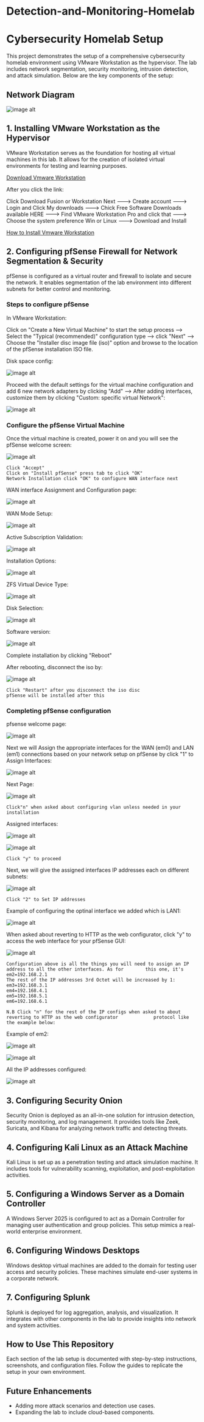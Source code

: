 # Detection-and-Monitoring-Homelab
# Cybersecurity Homelab Setup

This project demonstrates the setup of a comprehensive cybersecurity homelab environment using VMware Workstation as the hypervisor. The lab includes network segmentation, security monitoring, intrusion detection, and attack simulation. Below are the key components of the setup:

## Network Diagram
![image alt](https://github.com/Cyberakr21/Detection-and-Monitoring-Homelab/blob/426e2687c0832cffbfaa7653cbd967e73bc76813/homelab%20Detection.jpg)


## 1. Installing VMware Workstation as the Hypervisor
VMware Workstation serves as the foundation for hosting all virtual machines in this lab. It allows for the creation of isolated virtual environments for testing and learning purposes.

[Download Vmware Workstation](https://www.vmware.com/products/desktop-hypervisor/workstation-and-fusion)

After you click the link:

Click Download Fusion or Workstation Next ---> Create account ---> Login and Click My downloads ---> Chick Free Software Downloads available HERE ---> Find VMware Workstation Pro and click that ---> Choose the system preference Win or Linux ---> Download and Install

[How to Install Vmware Workstation](https://medium.com/analytics-vidhya/step-by-step-install-vmware-workstation-on-windows-1027abc3fadc)

## 2. Configuring pfSense Firewall for Network Segmentation & Security
pfSense is configured as a virtual router and firewall to isolate and secure the network. It enables segmentation of the lab environment into different subnets for better control and monitoring.

### Steps to configure pfSense

In VMware Workstation:

Click on "Create a New Virtual Machine" to start the setup process --> Select the "Typical (recommended)" configuration type --> click "Next" --> Choose the "Installer disc image file (iso)" option and browse to the location of the pfSense installation ISO file.

Disk space config: 

![image alt](https://github.com/Cyberakr21/homelab-2-secuirty-onion-IDS-images/blob/10d39700f4fd1505d3cff3838ad9a56708f514e5/5.jpg)

Proceed with the default settings for the virtual machine configuration and add 6 new network adapters by clicking "Add" --> After adding interfaces, customize them by clicking "Custom: specific virtual Network":

![image alt](https://github.com/Cyberakr21/homelab-2-secuirty-onion-IDS-images/blob/10d39700f4fd1505d3cff3838ad9a56708f514e5/6%20hardware%20specification.jpg)

### Configure the pfSense Virtual Machine

Once the virtual machine is created, power it on and you will see the pfSense welcome screen:

![image alt](https://github.com/Cyberakr21/homelab-2-secuirty-onion-IDS-images/blob/10d39700f4fd1505d3cff3838ad9a56708f514e5/7%20software%20install%20accept.jpg)

    Click "Accept"
    Click on "Install pfSense" press tab to click "OK"
    Network Installation click "OK" to configure WAN interface next

WAN interface Assignment and Configuration page:

![image alt](https://github.com/Cyberakr21/homelab-2-secuirty-onion-IDS-images/blob/10d39700f4fd1505d3cff3838ad9a56708f514e5/10%20click%20advance%20and%20find%20the%20right%20wan%20interface%20which%20should%20be%20the%20NAT%20interface.jpg)

  WAN Mode Setup:

![image alt](https://github.com/Cyberakr21/homelab-2-secuirty-onion-IDS-images/blob/10d39700f4fd1505d3cff3838ad9a56708f514e5/11.jpg)

Active Subscription Validation:

![image alt](https://github.com/Cyberakr21/homelab-2-secuirty-onion-IDS-images/blob/10d39700f4fd1505d3cff3838ad9a56708f514e5/12%20choose%20WAN%20to%20get%20to%20this%20and%20click%20install%20CE.jpg)

Installation Options:

![image alt](https://github.com/Cyberakr21/homelab-2-secuirty-onion-IDS-images/blob/10d39700f4fd1505d3cff3838ad9a56708f514e5/13.jpg)

ZFS Virtual Device Type:

![image alt](https://github.com/Cyberakr21/homelab-2-secuirty-onion-IDS-images/blob/10d39700f4fd1505d3cff3838ad9a56708f514e5/14.jpg)

Disk Selection:

![image alt](https://github.com/Cyberakr21/homelab-2-secuirty-onion-IDS-images/blob/10d39700f4fd1505d3cff3838ad9a56708f514e5/15%20click%20ok%20on%20everything.jpg)

Software version:

![image alt](https://github.com/Cyberakr21/homelab-2-secuirty-onion-IDS-images/blob/10d39700f4fd1505d3cff3838ad9a56708f514e5/16.jpg)

Complete installation by clicking "Reboot"

After rebooting, disconnect the iso by: 

![image alt](https://github.com/Cyberakr21/homelab-2-secuirty-onion-IDS-images/blob/10d39700f4fd1505d3cff3838ad9a56708f514e5/18%20how%20to%20disconnect%20and%20click%20reboot%20once%20you%20do%20that.jpg)

    Click "Restart" after you disconnect the iso disc
    pfSense will be installed after this

### Completing pfSense configuration

pfsense welcome page:

![image alt](https://github.com/Cyberakr21/homelab-2-secuirty-onion-IDS-images/blob/10d39700f4fd1505d3cff3838ad9a56708f514e5/20%20shutdown%20the%20Pfsense%20to%20finish%20install%20and%20load%20it%20up%20again%20and%20you%20will%20be%20taken%20here.jpg)

Next we will Assign the appropriate interfaces for the WAN (em0) and LAN (em1) connections based on your network setup on pfSense by click "1" to Assign Interfaces:

![image alt](https://github.com/Cyberakr21/homelab-2-secuirty-onion-IDS-images/blob/10d39700f4fd1505d3cff3838ad9a56708f514e5/21%20assigning%20the%20interfaces%20we%20created.jpg)

Next Page:

![image alt](https://github.com/Cyberakr21/homelab-2-secuirty-onion-IDS-images/blob/10d39700f4fd1505d3cff3838ad9a56708f514e5/22%20click%201%20and%20click%20no%20for%20vlan%20set%20up.jpg)

    Click"n" when asked about configuring vlan unless needed in your installation

Assigned interfaces:

![image alt](https://github.com/Cyberakr21/homelab-2-secuirty-onion-IDS-images/blob/10d39700f4fd1505d3cff3838ad9a56708f514e5/23%20interface%20setup%20for%20my%20other%20machines.jpg)

![image alt](https://github.com/Cyberakr21/homelab-2-secuirty-onion-IDS-images/blob/10d39700f4fd1505d3cff3838ad9a56708f514e5/24%20interface%20setup%20click%20yes.jpg)

    Click "y" to proceed

Next, we will give the assigned interfaces IP addresses each on different subnets: 

![image alt](https://github.com/Cyberakr21/homelab-2-secuirty-onion-IDS-images/blob/10d39700f4fd1505d3cff3838ad9a56708f514e5/25%20click%202%20to%20setup%20the%20ip%20address%20for%20the%20other%20adapter.jpg)

    Click "2" to Set IP addresses

Example of configuring the optinal interface we added which is LAN1:

![image alt](https://github.com/Cyberakr21/homelab-2-secuirty-onion-IDS-images/blob/10d39700f4fd1505d3cff3838ad9a56708f514e5/26%20configuring%20the%20ip%20address%20now.jpg)

When asked about reverting to HTTP as the web configurator, click "y" to access the web interface for your pfSense GUI:

![image alt](https://github.com/Cyberakr21/homelab-2-secuirty-onion-IDS-images/blob/10d39700f4fd1505d3cff3838ad9a56708f514e5/27%20ip%20dhcp%20range%20for%20this%20lan%20for%20my%20lan%20kali%20inux%20to%20access%20the%20pfsense%20GUI.jpg)

    Configuration above is all the things you will need to assign an IP address to all the other interfaces. As for        this one, it's em2=192.168.2.1
    The rest of the IP addresses 3rd Octet will be increased by 1:
    em3=192.168.3.1
    em4=192.168.4.1
    em5=192.168.5.1
    em6=192.168.6.1

    N.B Click "n" for the rest of the IP configs when asked to about reverting to HTTP as the web configurator             protocol like the example below:

Example of em2:

![image alt](https://github.com/Cyberakr21/homelab-2-secuirty-onion-IDS-images/blob/10d39700f4fd1505d3cff3838ad9a56708f514e5/28%20the%20rest%20of%20the%20OP1%20OP6%20use%20increment%20the%203rd%20octet.jpg)

![image alt](https://github.com/Cyberakr21/homelab-2-secuirty-onion-IDS-images/blob/10d39700f4fd1505d3cff3838ad9a56708f514e5/29%20after%20the%20subnet%20mask%2C%20everything%20is%20no.jpg)

All the IP addresses configured:

![image alt](https://github.com/Cyberakr21/homelab-2-secuirty-onion-IDS-images/blob/10d39700f4fd1505d3cff3838ad9a56708f514e5/30%20all%20interfaces%20configured.jpg)

## 3. Configuring Security Onion
Security Onion is deployed as an all-in-one solution for intrusion detection, security monitoring, and log management. It provides tools like Zeek, Suricata, and Kibana for analyzing network traffic and detecting threats.

## 4. Configuring Kali Linux as an Attack Machine
Kali Linux is set up as a penetration testing and attack simulation machine. It includes tools for vulnerability scanning, exploitation, and post-exploitation activities.

## 5. Configuring a Windows Server as a Domain Controller
A Windows Server 2025 is configured to act as a Domain Controller for managing user authentication and group policies. This setup mimics a real-world enterprise environment.

## 6. Configuring Windows Desktops
Windows desktop virtual machines are added to the domain for testing user access and security policies. These machines simulate end-user systems in a corporate network.

## 7. Configuring Splunk
Splunk is deployed for log aggregation, analysis, and visualization. It integrates with other components in the lab to provide insights into network and system activities.

## How to Use This Repository
Each section of the lab setup is documented with step-by-step instructions, screenshots, and configuration files. Follow the guides to replicate the setup in your own environment.

## Future Enhancements
- Adding more attack scenarios and detection use cases.
- Expanding the lab to include cloud-based components.
